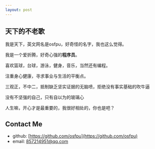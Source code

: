 ```yaml
---
layout: post
---
```


## 天下的不老歌
我是天下，英文网名是osfpu，好奇怪的名字，我也这么觉得。

我是一个爱折腾，好奇心强的**程序员**。

喜欢篮球，台球，游泳，健身，音乐，当然还有编程。

注重身心健康，寻求事业与生活的平衡点。

三观正，不中二，抵制缺乏坚实证据的无脑喷，拒绝没有事实基础的吹牛逼

没有不坚强的自己，只有自以为的玻璃心

人生嘛，开心才是最重要的，我很好相处的，你也是吧？



## Contact Me

* github: [https://github.com/osfpu](https://github.com/osfpu)
* email: 857214951@qq.com
